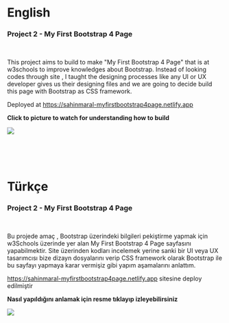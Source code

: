 # English

### Project 2 - My First Bootstrap 4 Page

<br/>

This project aims to build to make "My First Bootstrap 4 Page" that is at w3schools to improve knowledges about Bootstrap. Instead of looking codes through site , I taught the designing processes like any UI or UX developer gives us their designing files and we are going to decide build this page with Bootstrap as CSS framework.

Deployed at https://sahinmaral-myfirstbootstrap4page.netlify.app

<b>Click to picture to watch for understanding how to build </b>

[![](https://media.licdn.com/dms/image/sync/D4D27AQEXcoMb1jnYnQ/articleshare-shrink_800/0/1674850735893?e=1675605600&v=beta&t=l7MZ9TAWG_CdqihWzcQlwvWp02LBlFXIe6tr1INlFUk)](https://www.youtube.com/watch?v=q_x8AHImoT0)


<br/>
<br/>
<br/>

# Türkçe

### Project 2 - My First Bootstrap 4 Page

<br/>

Bu projede amaç , Bootstrap üzerindeki bilgileri pekiştirme yapmak için w3Schools üzerinde yer alan My First Bootstrap 4 Page sayfasını yapabilmektir. Site üzerinden kodları incelemek yerine sanki bir UI veya UX tasarımcısı bize dizayn dosyalarını verip CSS framework olarak Bootstrap ile bu sayfayı yapmaya karar vermişiz gibi yapım aşamalarını anlattım.

https://sahinmaral-myfirstbootstrap4page.netlify.app sitesine deploy edilmiştir

<b> Nasıl yapıldığını anlamak için resme tıklayıp izleyebilirsiniz </b>

[![](https://media.licdn.com/dms/image/sync/D4D27AQEXcoMb1jnYnQ/articleshare-shrink_800/0/1674850735893?e=1675605600&v=beta&t=l7MZ9TAWG_CdqihWzcQlwvWp02LBlFXIe6tr1INlFUk)](https://www.youtube.com/watch?v=q_x8AHImoT0)

